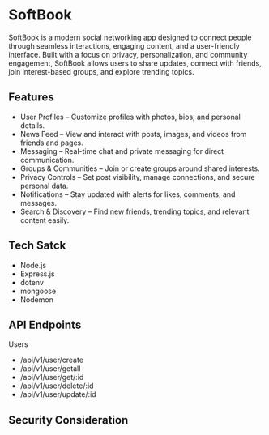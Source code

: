# SoftBook
SoftBook is a modern social networking app designed to connect people through seamless interactions, engaging content, and a user-friendly interface. Built with a focus on privacy, personalization, and community engagement, SoftBook allows users to share updates, connect with friends, join interest-based groups, and explore trending topics.

## Features

- User Profiles – Customize profiles with photos, bios, and personal details.
- News Feed – View and interact with posts, images, and videos from friends and pages.
- Messaging – Real-time chat and private messaging for direct communication.
- Groups & Communities – Join or create groups around shared interests.
- Privacy Controls – Set post visibility, manage connections, and secure personal data.
- Notifications – Stay updated with alerts for likes, comments, and messages.
- Search & Discovery – Find new friends, trending topics, and relevant content easily.

## Tech Satck

- Node.js
- Express.js
- dotenv
- mongoose
- Nodemon

## API Endpoints
Users
- /api/v1/user/create
- /api/v1/user/getall
- /api/v1/user/get/:id
- /api/v1/user/delete/:id
- /api/v1/user/update/:id

## Security Consideration

